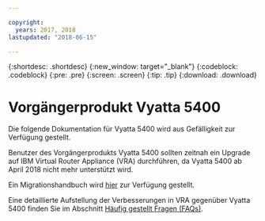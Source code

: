 ```yaml
---

copyright:
  years: 2017, 2018
lastupdated: "2018-06-15"

---
```


{:shortdesc: .shortdesc}
{:new_window: target="_blank"}
{:codeblock: .codeblock}
{:pre: .pre}
{:screen: .screen}
{:tip: .tip}
{:download: .download}

# Vorgängerprodukt Vyatta 5400
Die folgende Dokumentation für Vyatta 5400 wird aus Gefälligkeit zur Verfügung gestellt.  

Benutzer des Vorgängerprodukts Vyatta 5400 sollten zeitnah ein Upgrade auf IBM Virtual Router Appliance (VRA) durchführen, da Vyatta 5400 ab April 2018 nicht mehr unterstützt wird.

Ein Migrationshandbuch wird [hier](http://wpc.c320.edgecastcdn.net/00C320/Vyatta%205400%20to%20Virtual%20Router%20Appliance%20Upgrade%20Options.pdf) zur Verfügung gestellt.

Eine detaillierte Aufstellung der Verbesserungen in VRA gegenüber Vyatta 5400 finden Sie im Abschnitt [Häufig gestellt Fragen (FAQs)](faqs.html#what-improvements-does-the-virtual-router-appliance-vyatta-5600-have-over-the-vyatta-5400-). 
